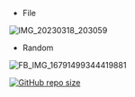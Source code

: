 * File 

![IMG_20230318_203059](https://user-images.githubusercontent.com/91779473/226112383-b1e09145-154a-4268-968c-4dbaaa58cc68.jpg)

* Random

![FB_IMG_16791499344419881](https://user-images.githubusercontent.com/91779473/226112496-3fbd2fd0-0443-4fcf-a636-eb0a428936cb.jpg)


[![GitHub repo size](https://img.shields.io/github/repo-size/D3M09/alpha?style=flat-square&logo=github)](https://github.com/D3M09/alpha)
